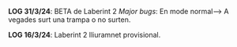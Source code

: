 **LOG 31/3/24**: BETA de Laberint 2
*Major bugs*: En mode normal--> A vegades surt una trampa o no surten. 

**LOG 16/3/24**: Laberint 2 lliuramnet provisional.
